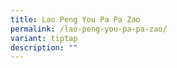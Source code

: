 ```yaml
---
title: Lao Peng You Pa Pa Zao
permalink: /lao-peng-you-pa-pa-zao/
variant: tiptap
description: ""
---
```

